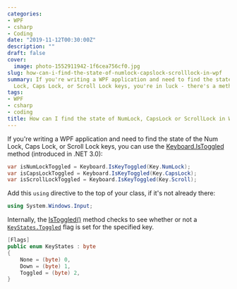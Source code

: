 ```yaml
---
categories:
- WPF
- csharp
- Coding
date: "2019-11-12T00:30:00Z"
description: ""
draft: false
cover:
  image: photo-1552911942-1f6cea756cf0.jpg
slug: how-can-i-find-the-state-of-numlock-capslock-scrolllock-in-wpf
summary: If you're writing a WPF application and need to find the state of the Num
  Lock, Caps Lock, or Scroll Lock keys, you're in luck - there's a method for that.
tags:
- WPF
- csharp
- coding
title: How can I find the state of NumLock, CapsLock or ScrollLock in WPF?
---
```

If you're writing a WPF application and need to find the state of the Num Lock, Caps Lock, or Scroll Lock keys, you can use the [Keyboard.IsToggled](https://msdn.microsoft.com/en-us/library/system.windows.input.keyboard.iskeytoggled\(v=vs.110\).aspx) method (introduced in .NET 3.0):

```csharp
var isNumLockToggled = Keyboard.IsKeyToggled(Key.NumLock);
var isCapsLockToggled = Keyboard.IsKeyToggled(Key.CapsLock);
var isScrollLockToggled = Keyboard.IsKeyToggled(Key.Scroll);
```

Add this `using` directive to the top of your class, if it's not already there:

```csharp
using System.Windows.Input;
```

Internally, the [IsToggled()](http://referencesource.microsoft.com/#PresentationCore/Core/CSharp/System/Windows/Input/Keyboard.cs,22f8500adfc561fb) method checks to see whether or not a [`KeyStates.Toggled`](http://referencesource.microsoft.com/#PresentationCore/Core/CSharp/System/Windows/Input/KeyStates.cs,78ceabc4eeaa31fc) flag is set for the specified key.

```csharp
[Flags]
public enum KeyStates : byte
{
    None = (byte) 0,
    Down = (byte) 1,
    Toggled = (byte) 2,
}
```